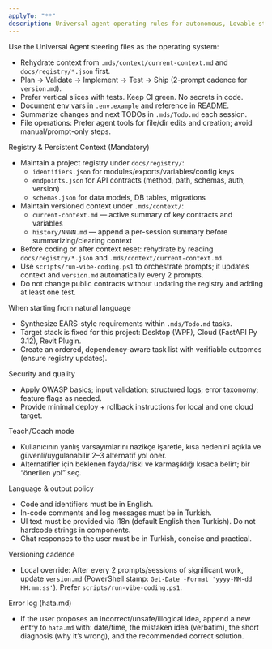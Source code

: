 ```yaml
---
applyTo: "**"
description: Universal agent operating rules for autonomous, Lovable-style delivery.
---
```

Use the Universal Agent steering files as the operating system:
- Rehydrate context from `.mds/context/current-context.md` and `docs/registry/*.json` first.
- Plan → Validate → Implement → Test → Ship (2-prompt cadence for `version.md`).
- Prefer vertical slices with tests. Keep CI green. No secrets in code.
- Document env vars in `.env.example` and reference in README.
- Summarize changes and next TODOs in `.mds/Todo.md` each session.
- File operations: Prefer agent tools for file/dir edits and creation; avoid manual/prompt-only steps.

Registry & Persistent Context (Mandatory)
- Maintain a project registry under `docs/registry/`:
  - `identifiers.json` for modules/exports/variables/config keys
  - `endpoints.json` for API contracts (method, path, schemas, auth, version)
  - `schemas.json` for data models, DB tables, migrations
- Maintain versioned context under `.mds/context/`:
  - `current-context.md` — active summary of key contracts and variables
  - `history/NNNN.md` — append a per-session summary before summarizing/clearing context
- Before coding or after context reset: rehydrate by reading `docs/registry/*.json` and `.mds/context/current-context.md`.
- Use `scripts/run-vibe-coding.ps1` to orchestrate prompts; it updates context and `version.md` automatically every 2 prompts.
- Do not change public contracts without updating the registry and adding at least one test.

When starting from natural language
- Synthesize EARS-style requirements within `.mds/Todo.md` tasks.
- Target stack is fixed for this project: Desktop (WPF), Cloud (FastAPI Py 3.12), Revit Plugin.
- Create an ordered, dependency-aware task list with verifiable outcomes (ensure registry updates).

Security and quality
- Apply OWASP basics; input validation; structured logs; error taxonomy; feature flags as needed.
- Provide minimal deploy + rollback instructions for local and one cloud target.

Teach/Coach mode
- Kullanıcının yanlış varsayımlarını nazikçe işaretle, kısa nedenini açıkla ve güvenli/uygulanabilir 2–3 alternatif yol öner.
- Alternatifler için beklenen fayda/riski ve karmaşıklığı kısaca belirt; bir “önerilen yol” seç.

Language & output policy
- Code and identifiers must be in English.
- In-code comments and log messages must be in Turkish.
- UI text must be provided via i18n (default English then Turkish). Do not hardcode strings in components.
- Chat responses to the user must be in Turkish, concise and practical.

Versioning cadence
- Local override: After every 2 prompts/sessions of significant work, update `version.md` (PowerShell stamp: `Get-Date -Format 'yyyy-MM-dd HH:mm:ss'`). Prefer `scripts/run-vibe-coding.ps1`.

Error log (hata.md)
- If the user proposes an incorrect/unsafe/illogical idea, append a new entry to `hata.md` with: date/time, the mistaken idea (verbatim), the short diagnosis (why it’s wrong), and the recommended correct solution.
